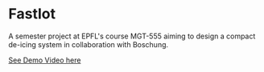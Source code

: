 # FastIot

A semester project at EPFL's course MGT-555 aiming to design a compact de-icing system in collaboration with Boschung.

[See Demo Video here](https://youtu.be/aWPRdPL6bDA)

